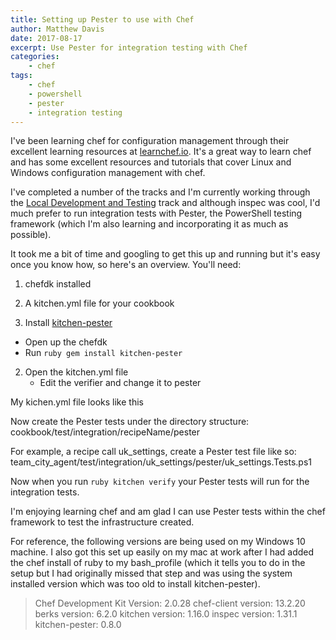 ```yaml
---
title: Setting up Pester to use with Chef
author: Matthew Davis
date: 2017-08-17
excerpt: Use Pester for integration testing with Chef
categories: 
    - chef
tags:
    - chef
    - powershell
    - pester
    - integration testing
---
```


I've been learning chef for configuration management through their excellent learning resources at [learnchef.io]. It's a great way to learn chef and has some excellent resources and tutorials that cover Linux and Windows configuration management with chef.

I've completed a number of the tracks and I'm currently working through the [Local Development and Testing] track and although inspec was cool, I'd much prefer to run integration tests with Pester, the PowerShell testing framework (which I'm also learning and incorporating it as much as possible).

It took me a bit of time and googling to get this up and running but it's easy once you know how, so here's an overview.
You'll need:
1. chefdk installed
2. A kitchen.yml file for your cookbook

1. Install [kitchen-pester]
 - Open up the chefdk 
 - Run ```ruby gem install kitchen-pester ```

2. Open the kitchen.yml file
   - Edit the verifier and change it to pester 

My kichen.yml file looks like this

<script src="https://gist.github.com/MatthewJDavis/43ecc7e3b81d42b9d260a06b33de233f.js"></script>

Now create the Pester tests under the directory structure:
cookbook/test/integration/recipeName/pester

For example, a recipe call uk_settings, create a Pester test file like so:
team_city_agent/test/integration/uk_settings/pester/uk_settings.Tests.ps1
 

Now when you run ```ruby kitchen verify``` your Pester tests will run for the integration tests.

I'm enjoying learning chef and am glad I can use Pester tests within the chef framework to test the infrastructure created.

For reference, the following versions are being used on my Windows 10 machine. I also got this set up easily on my mac at work after I had added the chef install of ruby to my bash_profile (which it tells you to do in the setup but I had originally missed that step and was using the system installed version which was too old to install kitchen-pester).

> Chef Development Kit Version: 2.0.28
> chef-client version: 13.2.20
> berks version: 6.2.0
> kitchen version: 1.16.0
> inspec version: 1.31.1
> kitchen-pester: 0.8.0




[learnchef.io]: https://learn.chef.io/
[Local Development and Testing]: https://learn.chef.io/tracks/local-development-and-testing#/
[kitchen-pester]: https://github.com/test-kitchen/kitchen-pester